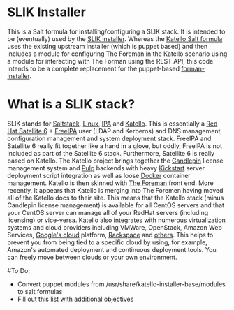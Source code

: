 # SLIK Installer
This is a Salt formula for installing/configuring a SLIK stack. It is intended to be (eventually) used by the [SLIK installer](https://github.com/jdshewey/slik-installer). Whereas the [Katello Salt formula](https://github.com/jdshewey/salt-formula-katello) uses the existing upstream installer (which is puppet based) and then includes a module for configuring The Foreman in the Katello scenario using a module for interacting with The Forman using the REST API, this code intends to be a complete replacement for the puppet-based [forman-installer](https://github.com/theforeman/foreman-installer).

# What is a SLIK stack?
SLIK stands for [Saltstack](https://saltstack.com/), [Linux](https://www.centos.org), [IPA](https://www.freeipa.org/page/Main_Page) and [Katello](https://github.com/Katello/katello). This is essentially a [Red Hat Satellite 6](https://access.redhat.com/products/red-hat-satellite) + [FreeIPA](https://www.freeipa.org/page/Main_Page) user (LDAP and Kerberos) and DNS management, configuration management and system deployment stack. FreeIPA and Satellite 6 really fit together like a hand in a glove, but oddly, FreeIPA is not included as part of the Satellite 6 stack. Furthermore, Satellite 6 is really based on Katello. The Katello project brings together the [Candlepin](http://www.candlepinproject.org/) license management system and [Pulp](http://pulpproject.org/) backends with heavy [Kickstart](https://access.redhat.com/documentation/en-US/Red_Hat_Enterprise_Linux/7/html/Installation_Guide/sect-kickstart-howto.html) server deployment script integration as well as loose [Docker](https://www.docker.com/) container management. Katello is then skinned with [The Foreman](https://www.theforeman.org/) front end. More recently, it appears that Katello is merging into The Foremen having moved all of the Katello docs to their site. This means that the Katello stack (minus Candlepin license management) is available for all CentOS servers and that your CentOS server can manage all of your RedHat servers (including licensing) or vice-versa. Katello also integrates with numerous virtualization systems and cloud providers including VMWare, OpenStack, Amazon Web Services, [Google's cloud](https://cloud.google.com) platform, [Rackspace](https://www.rackspace.com) and [others](https://theforeman.org/manuals/latest/index.html#5.2ComputeResources). This helps to prevent you from being tied to a specific cloud by using, for example, Amazon's automated deployment and continuous deployment tools. You can freely move between clouds or your own environment.

#To Do:

 - Convert puppet modules from /usr/share/katello-installer-base/modules to salt formulas
 - Fill out this list with additional objectives
